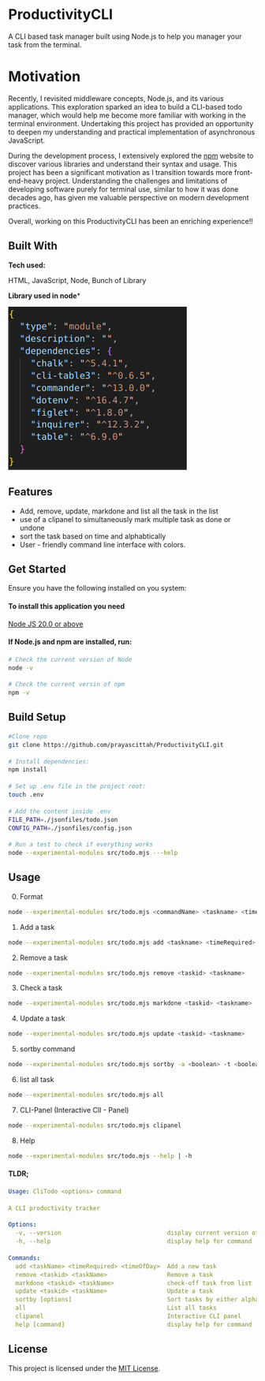 # ProductivityCLI

A CLI based task manager built using Node.js to help you manager your task from the terminal.

# Motivation

Recently, I revisited middleware concepts, Node.js, and its various applications. This exploration sparked an idea to build a CLI-based todo manager, which would help me become more familiar with working in the terminal environment. Undertaking this project has provided an opportunity to deepen my understanding and practical implementation of asynchronous JavaScript.

During the development process, I extensively explored the [npm](https://www.npmjs.com/) website to discover various libraries and understand their syntax and usage.  This project has been a significant motivation as I transition towards more front-end-heavy project. Understanding the challenges and limitations of developing software purely for terminal use, similar to how it was done decades ago, has given me valuable perspective on modern development practices.

Overall, working on this ProductivityCLI has been an enriching experience!!

## Built With

**Tech used:** 

HTML, JavaScript, Node, Bunch of Library



**Library used in node***

![alt text](./Images/libraryused.png)



## Features
- Add, remove, update, markdone and list all the task in the list
- use of a clipanel to simultaneously mark multiple task as done or undone
- sort the task based on time and alphabtically
- User - friendly command line interface with colors.

## Get Started
Ensure you have the following installed on you system:

#### To install this application you need 

[Node JS 20.0 or above](https://nodejs.org/en/download/)


#### If Node.js and npm are installed, run:

```bash
# Check the current version of Node
node -v

# Check the current versin of npm
npm -v
```


## Build Setup
```bash
#Clone repo
git clone https://github.com/prayascittah/ProductivityCLI.git

# Install dependencies:
npm install

# Set up .env file in the project root:
touch .env

# Add the content inside .env
FILE_PATH=./jsonfiles/todo.json
CONFIG_PATH=./jsonfiles/config.json

# Run a test to check if everything works
node --experimental-modules src/todo.mjs ---help
```



## Usage
0. Format 

```bash
node --experimental-modules src/todo.mjs <commandName> <taskname> <timeRequired> <timeofday>
```

1. Add a task

```bash
node --experimental-modules src/todo.mjs add <taskname> <timeRequired> <timeofday>
```

2. Remove a task

```bash
node --experimental-modules src/todo.mjs remove <taskid> <taskname>
```

3. Check a task 
```bash
node --experimental-modules src/todo.mjs markdone <taskid> <taskname>
```

4. Update a task
```bash
node --experimental-modules src/todo.mjs update <taskid> <taskname>
```

5. sortby command
```bash
node --experimental-modules src/todo.mjs sortby -a <boolean> -t <boolean>
```

6. list all task
```bash
node --experimental-modules src/todo.mjs all
```

7. CLI-Panel (Interactive ClI - Panel)
```bash
node --experimental-modules src/todo.mjs clipanel
```

8. Help
```bash
node --experimental-modules src/todo.mjs --help | -h
```


#### TLDR;
```yaml
Usage: CliTodo <options> command

A CLI productivity tracker

Options:
  -v, --version                              display current version of command
  -h, --help                                 display help for command

Commands:
  add <taskName> <timeRequired> <timeOfDay>  Add a new task
  remove <taskid> <taskName>                 Remove a task
  markdone <taskid> <taskName>               check-off task from list
  update <taskid> <taskName>                 Update a task
  sortby [options]                           Sort tasks by either alphabetical order | time
  all                                        List all tasks
  clipanel                                   Interactive CLI panel
  help [command]                             display help for command
```


## License
This project is licensed under the [MIT License](LICENSE).
